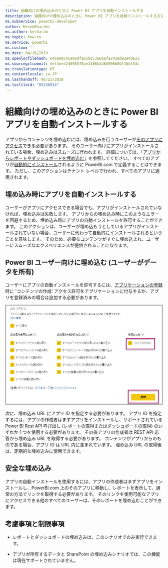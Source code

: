 ```yaml
---
title: 組織向けの埋め込みのときに Power BI アプリを自動インストールする
description: 組織向けの埋め込みのときに Power BI アプリを自動インストールする方法について説明します。
ms.subservice: powerbi-developer
author: KesemSharabi
ms.author: kesharab
ms.topic: how-to
ms.service: powerbi
ms.custom: ''
ms.date: 04/16/2019
ms.openlocfilehash: 646a09545a06dfa65bd73a666fa2419d82e4da33
ms.sourcegitcommit: eef4eee24695570ae3186b4d8d99660df16bf54c
ms.translationtype: HT
ms.contentlocale: ja-JP
ms.lasthandoff: 06/23/2020
ms.locfileid: "85236914"
---
```

# <a name="auto-install-power-bi-apps-when-embedding-for-your-organization"></a>組織向けの埋め込みのときに Power BI アプリを自動インストールする

アプリからコンテンツを埋め込むには、埋め込みを行うユーザーが[そのアプリにアクセス](../../collaborate-share/service-create-distribute-apps.md)できる必要があります。 そのユーザー向けにアプリがインストールされている場合、埋め込みはスムーズに行われます。 詳細については、「[アプリからレポートやダッシュボードを埋め込む](embed-from-apps.md)」を参照してください。 すべてのアプリが[自動的にインストール](https://powerbi.microsoft.com/blog/automatically-install-apps/)されるように PowerBI.com で定義することはできます。 ただし、このアクションはテナント レベルで行われ、すべてのアプリに適用されます。

## <a name="auto-install-app-on-embedding"></a>埋め込み時にアプリを自動インストールする

ユーザーがアプリにアクセスできる場合でも、アプリがインストールされていなければ、埋め込みは失敗します。 アプリからの埋め込み時にこのようなエラーを回避するため、埋め込み時にアプリの自動インストールを許可することができます。 このアクションは、ユーザーが埋め込もうとしているアプリがインストールされていない場合、ユーザーに代わって自動的にインストールされるということを意味します。 そのため、必要なコンテンツがすぐに埋め込まれ、ユーザーにスムーズなエクスペリエンスが提供されることになります。

## <a name="embed-for-power-bi-users-user-owns-data"></a>Power BI ユーザー向けに埋め込む (ユーザーがデータを所有)

ユーザーにアプリの自動インストールを許可するには、[アプリケーションの登録](register-app.md#register-with-the-power-bi-application-registration-tool)時に 'コンテンツの作成' アクセス許可をアプリケーションに付与するか、アプリを登録済みの場合は追加する必要があります。

![アプリのコンテンツ作成登録](media/embed-auto-install-app/register-app-create-content.png)

次に、埋め込み URL にアプリ ID を指定する必要があります。 アプリ ID を指定するには、アプリの作成者はまずアプリをインストールし、サポートされている [Power BI Rest API](https://docs.microsoft.com/rest/api/power-bi/) 呼び出し ([レポートの取得](https://docs.microsoft.com/rest/api/power-bi/reports/getreports)または[ダッシュボードの取得](https://docs.microsoft.com/rest/api/power-bi/dashboards/getdashboards)) のいずれか 1 つを使用する必要があります。 その後アプリの作成者は REST API 応答から埋め込み URL を取得する必要があります。 コンテンツがアプリからのものである場合、アプリ ID は URL 内に含まれています。  埋め込み URL の取得後は、定期的な埋め込みに使用できます。

## <a name="secure-embed"></a>安全な埋め込み

アプリの自動インストールを使用するには、アプリの作成者はまずアプリをインストールし、PowerBI.com 上のそのアプリに移動し、レポートを表示して、通常の方法でリンクを取得する必要があります。 そのリンクを使用可能なアプリにアクセスできる他のすべてのユーザーは、そのレポートを埋め込むことができます。

## <a name="considerations-and-limitations"></a>考慮事項と制限事項

* レポートとダッシュボードの埋め込みは、このシナリオでのみ実行できます。

* アプリが所有するデータと SharePoint の埋め込みシナリオでは、この機能は現在サポートされていません。